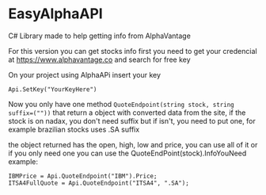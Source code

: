 # EasyAlphaAPI
C# Library made to help getting info from AlphaVantage

For this version you can get stocks info 
first you need to get your credencial at https://www.alphavantage.co and search for free key

On your project using AlphaAPi insert your key 
```
Api.SetKey("YourKeyHere") 
```

Now you only have one method ```QuoteEndpoint(string stock, string suffix=(""))``` that return a object with converted data from the site, if the stock is on nadax, you don't need suffix
but if isn't, you need to put one, for example brazilian stocks uses .SA suffix

the object returned has the open, high, low and price, you can use all of it or if you only need one you can use the QuoteEndPoint(stock).InfoYouNeed
example: 
```
IBMPrice = Api.QuoteEndpoint("IBM").Price;
ITSA4FullQuote = Api.QuoteEndpoint("ITSA4", ".SA");
```